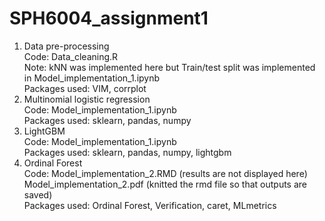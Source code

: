 # SPH6004_assignment1
1. Data pre-processing  
Code: Data_cleaning.R  
Note: kNN was implemented here but Train/test split was implemented in Model_implementation_1.ipynb  
Packages used: VIM, corrplot  
2. Multinomial logistic regression  
Code: Model_implementation_1.ipynb  
Packages used: sklearn, pandas, numpy  
3. LightGBM  
Code: Model_implementation_1.ipynb  
Packages used: sklearn, pandas, numpy, lightgbm  
4. Ordinal Forest  
Code: Model_implementation_2.RMD (results are not displayed here)  
      Model_implementation_2.pdf (knitted the rmd file so that outputs are saved)  
Packages used: Ordinal Forest, Verification, caret, MLmetrics  
